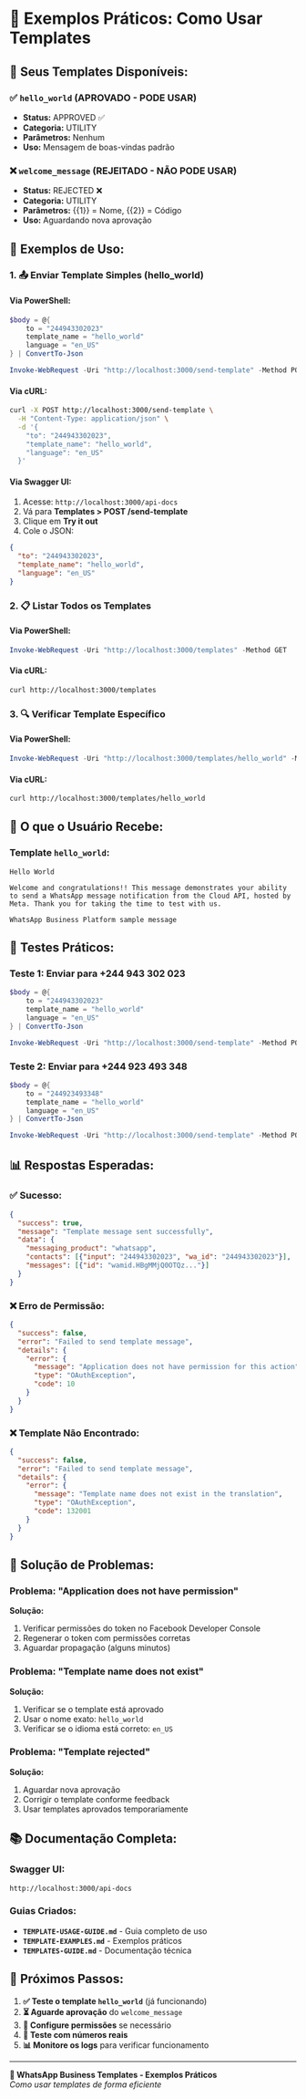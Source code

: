# 📱 Exemplos Práticos: Como Usar Templates

## 🎯 **Seus Templates Disponíveis:**

### **✅ `hello_world` (APROVADO - PODE USAR)**
- **Status:** APPROVED ✅
- **Categoria:** UTILITY
- **Parâmetros:** Nenhum
- **Uso:** Mensagem de boas-vindas padrão

### **❌ `welcome_message` (REJEITADO - NÃO PODE USAR)**
- **Status:** REJECTED ❌
- **Categoria:** UTILITY  
- **Parâmetros:** {{1}} = Nome, {{2}} = Código
- **Uso:** Aguardando nova aprovação

## 🚀 **Exemplos de Uso:**

### **1. 📤 Enviar Template Simples (hello_world)**

#### **Via PowerShell:**
```powershell
$body = @{
    to = "244943302023"
    template_name = "hello_world"
    language = "en_US"
} | ConvertTo-Json

Invoke-WebRequest -Uri "http://localhost:3000/send-template" -Method POST -Body $body -ContentType "application/json"
```

#### **Via cURL:**
```bash
curl -X POST http://localhost:3000/send-template \
  -H "Content-Type: application/json" \
  -d '{
    "to": "244943302023",
    "template_name": "hello_world",
    "language": "en_US"
  }'
```

#### **Via Swagger UI:**
1. Acesse: `http://localhost:3000/api-docs`
2. Vá para **Templates > POST /send-template**
3. Clique em **Try it out**
4. Cole o JSON:
```json
{
  "to": "244943302023",
  "template_name": "hello_world",
  "language": "en_US"
}
```

### **2. 📋 Listar Todos os Templates**

#### **Via PowerShell:**
```powershell
Invoke-WebRequest -Uri "http://localhost:3000/templates" -Method GET
```

#### **Via cURL:**
```bash
curl http://localhost:3000/templates
```

### **3. 🔍 Verificar Template Específico**

#### **Via PowerShell:**
```powershell
Invoke-WebRequest -Uri "http://localhost:3000/templates/hello_world" -Method GET
```

#### **Via cURL:**
```bash
curl http://localhost:3000/templates/hello_world
```

## 📱 **O que o Usuário Recebe:**

### **Template `hello_world`:**
```
Hello World

Welcome and congratulations!! This message demonstrates your ability to send a WhatsApp message notification from the Cloud API, hosted by Meta. Thank you for taking the time to test with us.

WhatsApp Business Platform sample message
```

## 🧪 **Testes Práticos:**

### **Teste 1: Enviar para +244 943 302 023**
```powershell
$body = @{
    to = "244943302023"
    template_name = "hello_world"
    language = "en_US"
} | ConvertTo-Json

Invoke-WebRequest -Uri "http://localhost:3000/send-template" -Method POST -Body $body -ContentType "application/json"
```

### **Teste 2: Enviar para +244 923 493 348**
```powershell
$body = @{
    to = "244923493348"
    template_name = "hello_world"
    language = "en_US"
} | ConvertTo-Json

Invoke-WebRequest -Uri "http://localhost:3000/send-template" -Method POST -Body $body -ContentType "application/json"
```

## 📊 **Respostas Esperadas:**

### **✅ Sucesso:**
```json
{
  "success": true,
  "message": "Template message sent successfully",
  "data": {
    "messaging_product": "whatsapp",
    "contacts": [{"input": "244943302023", "wa_id": "244943302023"}],
    "messages": [{"id": "wamid.HBgMMjQ0OTQz..."}]
  }
}
```

### **❌ Erro de Permissão:**
```json
{
  "success": false,
  "error": "Failed to send template message",
  "details": {
    "error": {
      "message": "Application does not have permission for this action",
      "type": "OAuthException",
      "code": 10
    }
  }
}
```

### **❌ Template Não Encontrado:**
```json
{
  "success": false,
  "error": "Failed to send template message",
  "details": {
    "error": {
      "message": "Template name does not exist in the translation",
      "type": "OAuthException",
      "code": 132001
    }
  }
}
```

## 🔧 **Solução de Problemas:**

### **Problema: "Application does not have permission"**
**Solução:**
1. Verificar permissões do token no Facebook Developer Console
2. Regenerar o token com permissões corretas
3. Aguardar propagação (alguns minutos)

### **Problema: "Template name does not exist"**
**Solução:**
1. Verificar se o template está aprovado
2. Usar o nome exato: `hello_world`
3. Verificar se o idioma está correto: `en_US`

### **Problema: "Template rejected"**
**Solução:**
1. Aguardar nova aprovação
2. Corrigir o template conforme feedback
3. Usar templates aprovados temporariamente

## 📚 **Documentação Completa:**

### **Swagger UI:**
```
http://localhost:3000/api-docs
```

### **Guias Criados:**
- **`TEMPLATE-USAGE-GUIDE.md`** - Guia completo de uso
- **`TEMPLATE-EXAMPLES.md`** - Exemplos práticos
- **`TEMPLATES-GUIDE.md`** - Documentação técnica

## 🎯 **Próximos Passos:**

1. **✅ Teste o template `hello_world`** (já funcionando)
2. **⏳ Aguarde aprovação** do `welcome_message`
3. **🔧 Configure permissões** se necessário
4. **📱 Teste com números reais**
5. **📊 Monitore os logs** para verificar funcionamento

---
**📱 WhatsApp Business Templates - Exemplos Práticos**  
*Como usar templates de forma eficiente*
